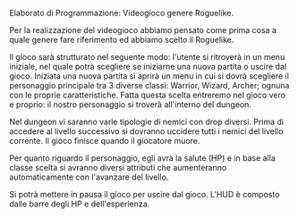 Elaborato di Programmazione: Videogioco genere Roguelike.

Per la realizzazione del videogioco abbiamo pensato come prima cosa a quale genere fare riferimento ed abbiamo scelto il
Roguelike.

Il gioco sarà strutturato nel seguente modo: l'utente si ritroverà in un menu iniziale, nel quale potrà scegliere se
iniziarne una nuova partita o uscire dal gioco. Iniziata una nuova partita si aprirà un menu in cui si dovrà scegliere
il personaggio principale tra 3 diverse classi: Warrior, Wizard, Archer; ognuna con le proprie caratteristiche. Fatta
questa scelta entreremo nel gioco vero e proprio: il nostro personaggio si troverà all'interno del dungeon.

Nel dungeon vi saranno varie tipologie di nemici con drop diversi. Prima di accedere al livello successivo si dovranno
uccidere tutti i nemici del livello corrente. Il gioco finisce quando il giocatore muore.

Per quanto riguardo il personaggio, egli avrà la salute (HP) e in base alla classe scelta si avranno diversi attributi
che aumenteranno automaticamente con l'avanzare del livello.

Si potrà mettere in pausa il gioco per uscire dal gioco. L'HUD è composto dalle barre degli HP e dell'esperienza.
